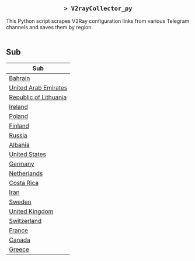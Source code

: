 <h3 align="center">
    <samp>&gt; V2rayCollector_py</samp>
</h3>

This Python script scrapes V2Ray configuration links from various Telegram channels and saves them by region.
<br>
<br>
## Sub
| Sub |
|-----|
| [Bahrain](https://raw.githubusercontent.com/freetomaid/Vxray-country/main/sub/Bahrain/config.txt) |
| [United Arab Emirates](https://raw.githubusercontent.com/freetomaid/Vxray-country/main/sub/United%20Arab%20Emirates/config.txt) |
| [Republic of Lithuania](https://raw.githubusercontent.com/freetomaid/Vxray-country/main/sub/Republic%20of%20Lithuania/config.txt) |
| [Ireland](https://raw.githubusercontent.com/freetomaid/Vxray-country/main/sub/Ireland/config.txt) |
| [Poland](https://raw.githubusercontent.com/freetomaid/Vxray-country/main/sub/Poland/config.txt) |
| [Finland](https://raw.githubusercontent.com/freetomaid/Vxray-country/main/sub/Finland/config.txt) |
| [Russia](https://raw.githubusercontent.com/freetomaid/Vxray-country/main/sub/Russia/config.txt) |
| [Albania](https://raw.githubusercontent.com/freetomaid/Vxray-country/main/sub/Albania/config.txt) |
| [United States](https://raw.githubusercontent.com/freetomaid/Vxray-country/main/sub/United%20States/config.txt) |
| [Germany](https://raw.githubusercontent.com/freetomaid/Vxray-country/main/sub/Germany/config.txt) |
| [Netherlands](https://raw.githubusercontent.com/freetomaid/Vxray-country/main/sub/Netherlands/config.txt) |
| [Costa Rica](https://raw.githubusercontent.com/freetomaid/Vxray-country/main/sub/Costa%20Rica/config.txt) |
| [Iran](https://raw.githubusercontent.com/freetomaid/Vxray-country/main/sub/Iran/config.txt) |
| [Sweden](https://raw.githubusercontent.com/freetomaid/Vxray-country/main/sub/Sweden/config.txt) |
| [United Kingdom](https://raw.githubusercontent.com/freetomaid/Vxray-country/main/sub/United%20Kingdom/config.txt) |
| [Switzerland](https://raw.githubusercontent.com/freetomaid/Vxray-country/main/sub/Switzerland/config.txt) |
| [France](https://raw.githubusercontent.com/freetomaid/Vxray-country/main/sub/France/config.txt) |
| [Canada](https://raw.githubusercontent.com/freetomaid/Vxray-country/main/sub/Canada/config.txt) |
| [Greece](https://raw.githubusercontent.com/freetomaid/Vxray-country/main/sub/Greece/config.txt) |











































































































































































































































































































































































































































































































































































































































































































































































































































































































































































































































































































































































































































































































































































































































































































































































































































































































































































































































































































































































































































































































































































































































































































































































































































































































































































































































































































































































































































































































































































































































































































































































































































































































































































































































































































